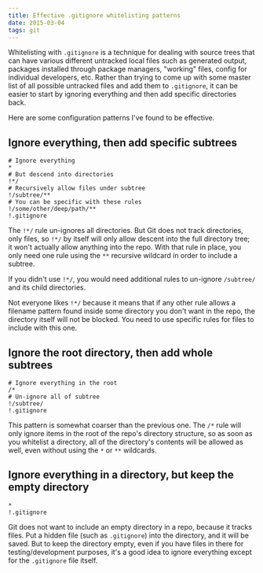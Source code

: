 ```yaml
---
title: Effective .gitignore whitelisting patterns
date: 2015-03-04
tags: git
---
```


Whitelisting with `.gitignore` is a technique for dealing with source trees that can have various different untracked local files such as generated output, packages installed through package managers, "working" files, config for individual developers, etc. Rather than trying to come up with some master list of all possible untracked files and add them to `.gitignore`, it can be easier to start by ignoring everything and then add specific directories back.

Here are some configuration patterns I've found to be effective.

## Ignore everything, then add specific subtrees

    # Ignore everything
    *
    # But descend into directories
    !*/
    # Recursively allow files under subtree
    !/subtree/**
    # You can be specific with these rules
    !/some/other/deep/path/**
    !.gitignore

The `!*/` rule un-ignores all directories. But Git does not track directories, only files, so `!*/` by itself will only allow descent into the full directory tree; it won't actually allow anything into the repo. With that rule in place, you only need one rule using the `**` recursive wildcard in order to include a subtree.

If you didn't use `!*/`, you would need additional rules to un-ignore `/subtree/` and its child directories.

Not everyone likes `!*/` because it means that if any other rule allows a filename pattern found inside some directory you don't want in the repo, the directory itself will not be blocked. You need to use specific rules for files to include with this one.

## Ignore the root directory, then add whole subtrees

    # Ignore everything in the root
    /*
    # Un-ignore all of subtree
    !/subtree/
    !.gitignore

This pattern is somewhat coarser than the previous one. The `/*` rule will only ignore items in the root of the repo's directory structure, so as soon as you whitelist a directory, all of the directory's contents will be allowed as well, even without using the `*` or `**` wildcards.

## Ignore everything in a directory, but keep the empty directory

    *
    !.gitignore

Git does not want to include an empty directory in a repo, because it tracks files. Put a hidden file (such as `.gitignore`) into the directory, and it will be saved. But to keep the directory empty, even if you have files in there for testing/development purposes, it's a good idea to ignore everything except for the `.gitignore` file itself.
